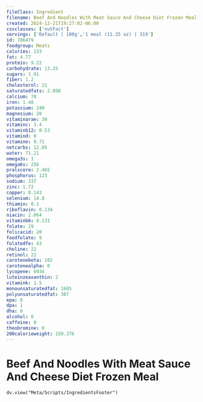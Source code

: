 ```yaml
---
fileClass: Ingredient
filename: Beef And Noodles With Meat Sauce And Cheese Diet Frozen Meal
created: 2024-12-21T19:27:02-06:00
cssclasses: ['nutFact']
servings: ['Default | 100g','1 meal (11.25 oz) | 319']
id: 786479
foodgroup: Meats
calories: 133
fat: 4.77
protein: 9.22
carbohydrate: 13.25
sugars: 1.91
fiber: 1.2
cholesterol: 21
saturatedfats: 2.098
calcium: 78
iron: 1.48
potassium: 240
magnesium: 20
vitaminarae: 30
vitaminc: 3.4
vitaminb12: 0.53
vitamind: 0
vitamine: 0.71
netcarbs: 12.05
water: 71.21
omega3s: 1
omega6s: 256
pralscore: 2.465
phosphorus: 123
sodium: 337
zinc: 1.72
copper: 0.143
selenium: 14.8
thiamin: 0.1
riboflavin: 0.134
niacin: 2.064
vitaminb6: 0.131
folate: 29
folicacid: 20
foodfolate: 9
folatedfe: 43
choline: 22
retinol: 22
carotenebeta: 102
carotenealpha: 0
lycopene: 6934
luteinzeaxanthin: 2
vitamink: 1.5
monounsaturatedfat: 1685
polyunsaturatedfat: 307
epa: 0
dpa: 1
dha: 0
alcohol: 0
caffeine: 0
theobromine: 0
200calorieweight: 150.376
---
```


# Beef And Noodles With Meat Sauce And Cheese Diet Frozen Meal

```dataviewjs
dv.view("Meta/Scripts/IngredientsFooter")
```